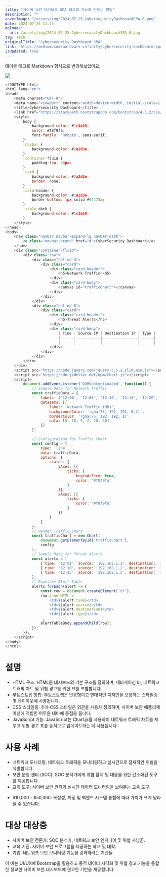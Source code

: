 ```yaml
---
title: "사이버 보안 대시보드 SPA 최고의 기능과 만드는 방법"
description: ""
coverImage: "/assets/img/2024-07-25-CybersecurityDashboardSPA_0.png"
date: 2024-07-25 11:45
ogImage: 
  url: /assets/img/2024-07-25-CybersecurityDashboardSPA_0.png
tag: Tech
originalTitle: "Cybersecurity Dashboard SPA"
link: "https://medium.com/aardvark-infinity/cybersecurity-dashboard-spa-97c4ae797654"
isUpdated: true
---
```





테이블 태그를 Markdown 형식으로 변경해보았어요.


<img src="/assets/img/2024-07-25-CybersecurityDashboardSPA_0.png" />

```js
<!DOCTYPE html>
<html lang="en">
<head>
    <meta charset="UTF-8">
    <meta name="viewport" content="width=device-width, initial-scale=1.0">
    <title>Cybersecurity Dashboard</title>
    <link href="https://stackpath.bootstrapcdn.com/bootstrap/4.5.2/css/bootstrap.min.css" rel="stylesheet">
    <style>
        body {
            background-color: #1c1e29;
            color: #f8f9fa;
            font-family: 'Roboto', sans-serif;
        }
        .navbar {
            background-color: #2a2d3e;
        }
        .container-fluid {
            padding-top: 20px;
        }
        .card {
            background-color: #2a2d3e;
            border: none;
        }
        .card-header {
            background-color: #2a2d3e;
            border-bottom: 1px solid #44475a;
        }
        .table-dark {
            background-color: #1c1e29;
        }
    </style>
</head>
<body>
    <nav class="navbar navbar-expand-lg navbar-dark">
        <a class="navbar-brand" href="#">CyberSecurity Dashboard</a>
    </nav>
    <div class="container-fluid">
        <div class="row">
            <div class="col-md-4">
                <div class="card">
                    <div class="card-header">
                        <h5>Network Traffic</h5>
                    </div>
                    <div class="card-body">
                        <canvas id="trafficChart"></canvas>
                    </div>
                </div>
            </div>
            <div class="col-md-8">
                <div class="card">
                    <div class="card-header">
                        <h5>Threat Alerts</h5>
                    </div>
                    <div class="card-body">
                        | Time | Source IP | Destination IP | Type |
                        |------|-----------|----------------|------|
                        |      |           |                |      |
                    </div>
                </div>
            </div>
        </div>
    </div>
    <script src="https://code.jquery.com/jquery-3.5.1.slim.min.js"></script>
    <script src="https://cdn.jsdelivr.net/npm/chart.js"></script>
    <script>
        document.addEventListener('DOMContentLoaded', function() {
            // Sample Data for Network Traffic
            const trafficData = {
                labels: ['12:00', '12:05', '12:10', '12:15', '12:20', '12:25'],
                datasets: [{
                    label: 'Network Traffic (MB)',
                    backgroundColor: 'rgba(75, 192, 192, 0.2)',
                    borderColor: 'rgba(75, 192, 192, 1)',
                    data: [5, 10, 5, 2, 20, 30],
                }]
            };
```

```js
            // Configuration for Traffic Chart
            const config = {
                type: 'line',
                data: trafficData,
                options: {
                    scales: {
                        yAxes: [{
                            ticks: {
                                beginAtZero: true,
                                color: '#f8f9fa'
                            }
                        }],
                        xAxes: [{
                            ticks: {
                                color: '#f8f9fa'
                            }
                        }]
                    }
                }
            };
            // Render Traffic Chart
            const trafficChart = new Chart(
                document.getElementById('trafficChart'),
                config
            );
            // Sample Data for Threat Alerts
            const alerts = [
                { time: '12:01', source: '192.168.1.1', destination: '192.168.1.100', type: 'DDoS' },
                { time: '12:10', source: '192.168.1.2', destination: '192.168.1.101', type: 'Malware' },
                { time: '12:15', source: '192.168.1.3', destination: '192.168.1.102', type: 'Phishing' },
            ];
            // Populate Alert Table
            alerts.forEach(alert => {
                const row = document.createElement('tr');
                row.innerHTML = `
                    <td>${alert.time}</td>
                    <td>${alert.source}</td>
                    <td>${alert.destination}</td>
                    <td>${alert.type}</td>
                `;
                alertTableBody.appendChild(row);
            });
        });
    </script>
</body>
</html>
```

# 설명


<div class="content-ad"></div>

- HTML 구조: HTML은 대시보드의 기본 구조를 정의하며, 네비게이션 바, 네트워크 트래픽 차트 및 위협 경고를 위한 표를 포함합니다.
- 부트스트랩 통합: 부트스트랩은 반응형이고 현대적인 디자인을 보장하는 스타일링 및 레이아웃에 사용됩니다.
- CSS 스타일링: 추가 CSS 스타일은 외관을 사용자 정의하며, 사이버 보안 애플리케이션에 적합한 어두운 테마에 중점을 둡니다.
- JavaScript 기능: JavaScript는 Chart.js를 사용하여 네트워크 트래픽 차트를 채우고 위협 경고 표를 동적으로 업데이트하는 데 사용됩니다.

# 사용 사례

- 네트워크 모니터링: 네트워크 트래픽을 모니터링하고 실시간으로 잠재적인 위협을 식별합니다.
- 보안 운영 센터 (SOC): SOC 분석가에게 위협 탐지 및 대응을 위한 간소화된 도구를 제공합니다.
- 교육 도구: 사이버 보안 원칙과 실시간 데이터 모니터링을 보여주는 교육 도구.

<div class="content-ad"></div>

- $10,000 - $50,000: 복잡성, 특징 및 백엔드 시스템 통합에 따라 가치가 크게 달라질 수 있습니다.

# 대상 대상층

- 사이버 보안 전문가: SOC 분석가, 네트워크 보안 엔지니어 및 위협 사냥꾼.
- 교육 기관: 사이버 보안 프로그램을 제공하는 학교 및 대학.
- 기업: 네트워크 보안 모니터링 기능을 강화하려는 기관들.

이 예는 UI/UX에 Bootstrap을 활용하고 동적 데이터 시각화 및 위협 경고 기능을 통합한 정교한 사이버 보안 대시보드에 견고한 기반을 제공합니다.